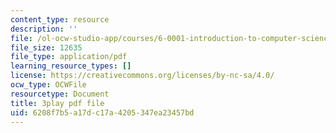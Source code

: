 ```yaml
---
content_type: resource
description: ''
file: /ol-ocw-studio-app/courses/6-0001-introduction-to-computer-science-and-programming-in-python-fall-2016/6208f7b5a17dc17a4205347ea23457bd_C_pgH5QhIZ8.pdf
file_size: 12635
file_type: application/pdf
learning_resource_types: []
license: https://creativecommons.org/licenses/by-nc-sa/4.0/
ocw_type: OCWFile
resourcetype: Document
title: 3play pdf file
uid: 6208f7b5-a17d-c17a-4205-347ea23457bd
---
```

